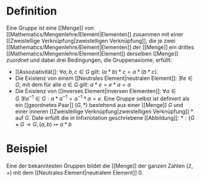 # Definition
Eine Gruppe ist eine [[Menge]] von [[Mathematics/Mengenlehre/Element|Elementen]] zusammen mit einer [[Zweistellige Verknüpfung|zweistelligen Verknüpfung]], die je zwei [[Mathematics/Mengenlehre/Element|Elementen]] der [[Menge]] ein drittes [[Mathematics/Mengenlehre/Element|Element]] derselben [[Menge]] zuordnet und dabei drei Bedingungen, die Gruppenaxiome, erfüllt:
- [[Assoziativität]]: $\forall a, b, c \in G$ gilt:
    $(a * b) * c = a * (b * c).$
- Die Existenz von einem [[Neutrales Element|neutralen Element]]: $\exists! e \in G$, mit dem für alle $a \in G$ gilt:
    $a * e = e * a = a$
- Die Existenz von [[Inverses Element|inversen Elementen]]: 
    $\forall a \in G \ \exists! a^{-1} \in G: a * a^{-1} = a^{-1}*a = e$.
Eine Gruppe selbst ist definiert als ein [[geordnetes Paar]] $(G, *)$ bestehend aus einer [[Menge]] $G$ und einer inneren [[Zweistellige Verknüpfung|zweistelligen Verknüpfung]] $*$ auf $G$. Date erfüllt die in Infixnotation geschriebene [[Abbildung]]:
$*:\Bigg\{G \times G \to G, (a, b) \mapsto a*b$

# Beispiel
Eine der bekanntesten Gruppen bildet die [[Menge]] der ganzen Zahlen $(\mathbb Z, +)$ mit dem [[Neutrales Element|neutralem Element]] $0$.
